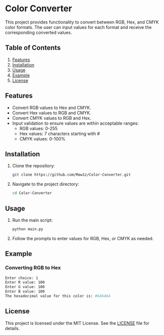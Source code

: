 # Color Converter

This project provides functionality to convert between RGB, Hex, and CMYK color formats. The user can input values for each format and receive the corresponding converted values.

## Table of Contents
1. [Features](#features)
2. [Installation](#installation)
3. [Usage](#usage)
4. [Example](#examples)
5. [License](#license)

## Features
- Convert RGB values to Hex and CMYK.
- Convert Hex values to RGB and CMYK.
- Convert CMYK values to RGB and Hex.
- Input validation to ensure values are within acceptable ranges:
  - RGB values: 0-255
  - Hex values: 7 characters starting with #
  - CMYK values: 0-100%

## Installation
1. Clone the repository:
    ```sh
    git clone https://github.com/Maw1z/Color-Converter.git
    ```
2. Navigate to the project directory:
    ```sh
    cd Color-Converter
    ```

## Usage
1. Run the main script:
    ```sh
    python main.py
    ```
2. Follow the prompts to enter values for RGB, Hex, or CMYK as needed.

## Example

### Converting RGB to Hex 
```sh
Enter choice: 1
Enter R value: 100
Enter G value: 100
Enter B value: 100
The hexadecimal value for this color is: #646464
```

## License
This project is licensed under the MIT License. See the [LICENSE](LICENSE) file for details.
